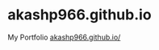 # akashp966.github.io
My Portfolio
<a href="https://akashp966.github.io/">akashp966.github.io/</a> 
